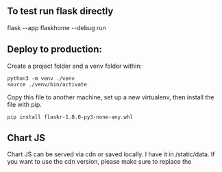 ## To test run flask directly

flask --app flaskhome --debug run

## Deploy to production:

Create a project folder and a venv folder within:

```
python3 -m venv ./venv
source ./venv/bin/activate
```

Copy this file to another machine, set up a new virtualenv, then install the file with pip.

```
pip install flaskr-1.0.0-py3-none-any.whl
```

## Chart JS

Chart JS can be served via cdn or saved locally. I have it in /static/data. If you want to use the cdn version, please make sure to replace the <script src> in the /templates/data/selectdate.html to:

```
<script src="https://cdn.jsdelivr.net/npm/chart.js@4.1.2/dist/chart.umd.js"></script>
<script src="https://cdn.jsdelivr.net/npm/luxon@^2"></script>
<script src="https://cdn.jsdelivr.net/npm/chartjs-adapter-luxon@^1"></script>

```

## Make sure..

to set the right path to the raw data files.

## install the project

(necessary to use the WSGI -Server )
pip install -e .

## Deploy to production

Navigate to the project root folder:

source ./venv/bin/activate

waitress-serve --call 'flaskhome:create_app'

## Climate (Weewx and Klimalogg Pro)

Install Weewx on the Rasperry Pi using the instructions on https://github.com/matthewwall/weewx-klimalogg

A SQ Lite database file can be found at /var/lib/weewx/. Other files are stored according to https://weewx.com/docs/usersguide.htm
